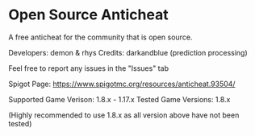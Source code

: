 # Open Source Anticheat
 A free anticheat for the community that is open source.
 
Developers: demon & rhys
Credits: darkandblue (prediction processing)

Feel free to report any issues in the "Issues" tab

Spigot Page: https://www.spigotmc.org/resources/anticheat.93504/

Supported Game Verison: 1.8.x - 1.17.x
Tested Game Versions: 1.8.x

(Highly recommended to use 1.8.x as all version above have not been tested)

